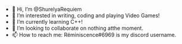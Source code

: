 - 👋 Hi, I’m @ShurelyaRequiem
- 👀 I’m interested in writing, coding and playing Video Games!
- 🌱 I’m currently learning C++!
- 💞️ I’m looking to collaborate on nothing atthe moment.
- 📫 How to reach me: Rëminiscence#6969 is my discord username.

<!---
ShurelyaRequiem/ShurelyaRequiem is a ✨ special ✨ repository because its `README.md` (this file) appears on your GitHub profile.
You can click the Preview link to take a look at your changes.
--->
